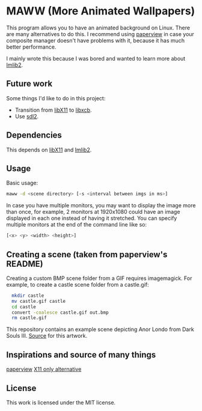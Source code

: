 # MAWW (More Animated Wallpapers)

This program allows you to have an animated background on Linux. There are many
alternatives to do this. I recommend using [paperview](https://github.com/glouw/paperview)
in case your composite manager doesn't have problems with it, because it has
much better performance.

I mainly wrote this because I was bored and wanted to learn more about
[Imlib2](https://docs.enlightenment.org/api/imlib2/html/).

## Future work

Some things I'd like to do in this project:

- Transition from [libX11](https://www.x.org/releases/X11R7.7/doc/libX11/libX11/libX11.html)
  to [libxcb](https://xcb.freedesktop.org/).
- Use [sdl2](https://www.libsdl.org/index.php).

## Dependencies

This depends on [libX11](https://www.x.org/releases/X11R7.7/doc/libX11/libX11/libX11.html)
and [Imlib2](https://docs.enlightenment.org/api/imlib2/html/).

## Usage

Basic usage:

```bash
maww -d <scene directory> [-s <interval between imgs in ms>]
```

In case you have multiple monitors, you may want to display the image more than once,
for example, 2 monitors at 1920x1080 could have an image displayed in each one instead
of having it stretched. You can specify multiple monitors at the end of the command
line like so:

```bash
[<x> <y> <width> <height>]
```

## Creating a scene (taken from paperview's README)

Creating a custom BMP scene folder from a GIF requires imagemagick.
For example, to create a castle scene folder from a castle.gif:

```bash
  mkdir castle
  mv castle.gif castle
  cd castle
  convert -coalesce castle.gif out.bmp
  rm castle.gif
```

This repository contains an example scene depicting Anor Londo from Dark Souls III.
[Source](https://reddit.com/r/gaming/comments/4jdw0t/pixel_dark_souls_3_irithyll_of_the_boreal_valley/)
for this artwork.

## Inspirations and source of many things

[paperview](https://github.com/glouw/paperview)
[X11 only alternative](https://gist.github.com/AlecsFerra/ef1cc008990319f3b676eb2d8aa89903)

## License

This work is licensed under the MIT license.
